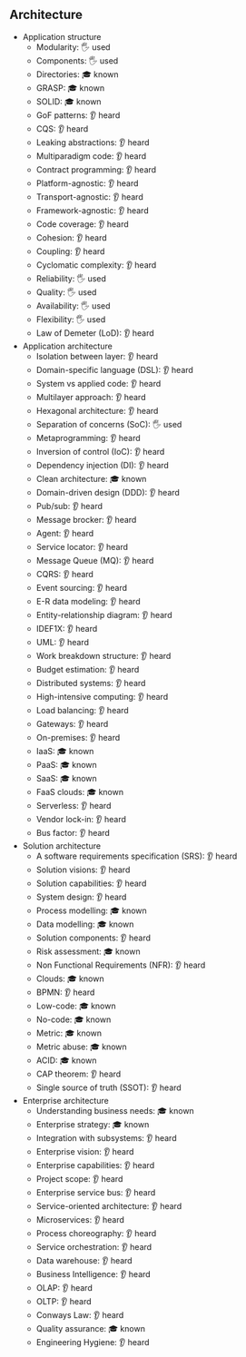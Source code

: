 ## Architecture

- Application structure
  - Modularity: 🖐️ used
  - Components: 🖐️ used
  - Directories: 🎓 known
  - GRASP: 🎓 known
  - SOLID: 🎓 known
  - GoF patterns: 👂 heard
  - CQS: 👂 heard
  - Leaking abstractions: 👂 heard
  - Multiparadigm code: 👂 heard
  - Contract programming: 👂 heard
  - Platform-agnostic: 👂 heard
  - Transport-agnostic: 👂 heard
  - Framework-agnostic: 👂 heard
  - Code coverage: 👂 heard
  - Cohesion: 👂 heard
  - Coupling: 👂 heard
  - Cyclomatic complexity: 👂 heard
  - Reliability: 🖐️ used
  - Quality: 🖐️ used
  - Availability: 🖐️ used
  - Flexibility: 🖐️ used
  - Law of Demeter (LoD): 👂 heard
- Application architecture
  - Isolation between layer: 👂 heard
  - Domain-specific language (DSL): 👂 heard
  - System vs applied code: 👂 heard
  - Multilayer approach: 👂 heard
  - Hexagonal architecture: 👂 heard
  - Separation of concerns (SoC): 🖐️ used
  - Metaprogramming: 👂 heard
  - Inversion of control (IoC): 👂 heard
  - Dependency injection (DI): 👂 heard
  - Clean architecture: 🎓 known
  - Domain-driven design (DDD): 👂 heard
  - Pub/sub: 👂 heard
  - Message brocker: 👂 heard
  - Agent: 👂 heard
  - Service locator: 👂 heard
  - Message Queue (MQ): 👂 heard
  - CQRS: 👂 heard
  - Event sourcing: 👂 heard
  - E-R data modeling: 👂 heard
  - Entity-relationship diagram: 👂 heard
  - IDEF1X: 👂 heard
  - UML: 👂 heard
  - Work breakdown structure: 👂 heard
  - Budget estimation: 👂 heard
  - Distributed systems: 👂 heard
  - High-intensive computing: 👂 heard
  - Load balancing: 👂 heard
  - Gateways: 👂 heard
  - On-premises: 👂 heard
  - IaaS: 🎓 known
  - PaaS: 🎓 known
  - SaaS: 🎓 known
  - FaaS clouds: 🎓 known
  - Serverless: 👂 heard
  - Vendor lock-in: 👂 heard
  - Bus factor: 👂 heard
- Solution architecture
  - A software requirements specification (SRS): 👂 heard
  - Solution visions: 👂 heard
  - Solution capabilities: 👂 heard
  - System design: 👂 heard
  - Process modelling: 🎓 known
  - Data modelling: 🎓 known
  - Solution components: 👂 heard
  - Risk assessment: 🎓 known
  - Non Functional Requirements (NFR): 👂 heard
  - Clouds: 🎓 known
  - BPMN: 👂 heard
  - Low-code: 🎓 known
  - No-code: 🎓 known
  - Metric: 🎓 known
  - Metric abuse: 🎓 known
  - ACID: 🎓 known
  - CAP theorem: 👂 heard
  - Single source of truth (SSOT): 👂 heard
- Enterprise architecture
  - Understanding business needs: 🎓 known
  - Enterprise strategy: 🎓 known
  - Integration with subsystems: 👂 heard
  - Enterprise vision: 👂 heard
  - Enterprise capabilities: 👂 heard
  - Project scope: 👂 heard
  - Enterprise service bus: 👂 heard
  - Service-oriented architecture: 👂 heard
  - Microservices: 👂 heard
  - Process choreography: 👂 heard
  - Service orchestration: 👂 heard
  - Data warehouse: 👂 heard
  - Business Intelligence: 👂 heard
  - OLAP: 👂 heard
  - OLTP: 👂 heard
  - Conways Law: 👂 heard
  - Quality assurance: 🎓 known
  - Engineering Hygiene: 👂 heard
